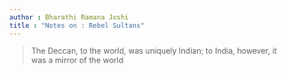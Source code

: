 ```yaml
---
author : Bharathi Ramana Joshi
title : "Notes on : Rebel Sultans"
---
```


> The Deccan, to the world, was uniquely Indian; to India, however, it was a
> mirror of the world
